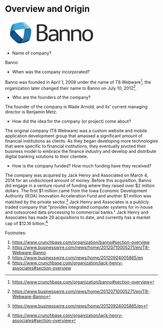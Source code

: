 # Overview and Origin

![Banno-logo](../images/banno-logo.png)

* Name of company?

Banno

* When was the company incorporated?

Banno was founded in April 1, 2008 under the name of T8 Webware[^1]; the organization later changed their name to Banno on July 10, 2012[^2].

* Who are the founders of the company?

The founder of the company is Wade Arnold, and its' current managing director is Benjamin Metz.

* How did the idea for the company (or project) come about?

The original company (T8 Webware) was a custom website and mobile application development group that amassed a significant amount of financial institutions as clients. As they began developing more technologies that were specific to financial institutions, they eventually pivoted their business model to embrace the finance industry and develop and distribute digital banking solutions to their clientele.

* How is the company funded? How much funding have they received?

The company was acquired by Jack Henry and Associated on March 4, 2014 for an undisclosed amount of money. Before this acquisition, Banno did engage in a venture round of funding where they raised over $2 million dollars. The first $1 million came from the Iowa Economic Development Authority (IEDA) Innovation Acceleration Fund and another $1 million was matched by the private sector.[^3] Jack Henry and Associates is a publicly traded company that "provides integrated computer systems for in-house and outsourced data processing to commercial banks." Jack Henry and Associates has made 29 acquisitions to date, and currently has a market cap of $12.16 billion.[^4]

Footnotes:
1. https://www.crunchbase.com/organization/banno#section-overview
2. https://www.businesswire.com/news/home/20120710005271/en/T8-Webware-Banno
3. https://www.businesswire.com/news/home/20120924005865/en
4. https://www.crunchbase.com/organization/jack-henry-associates#section-overview

[^1]:https://www.crunchbase.com/organization/banno#section-overview
[^2]:https://www.businesswire.com/news/home/20120710005271/en/T8-Webware-Banno
[^3]:https://www.businesswire.com/news/home/20120924005865/en
[^4]:https://www.crunchbase.com/organization/jack-henry-associates#section-overview
